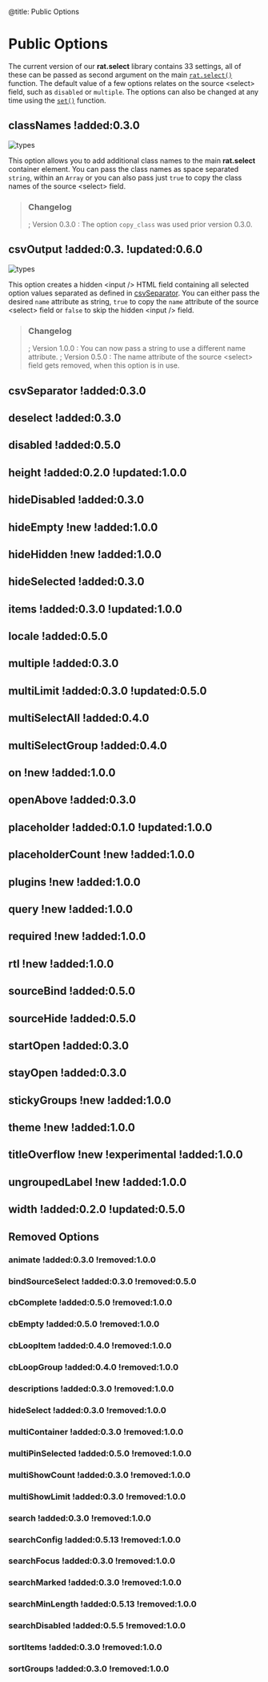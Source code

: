 @title: Public Options

Public Options
==============

The current version of our **rat.select** library contains 33 settings, all of these can be passed 
as second argument on the main [`rat.select()`]() function. The default value of a few options relates
on the source &lt;select&gt; field, such as `disabled` or `multiple`. The options can also be 
changed at any time using the [`set()`]() function.

classNames !added:0.3.0
----------

![types](boolean|string|array "false")

This option allows you to add additional class names to the main **rat.select** container element. 
You can pass the class names as space separated `string`, within an `Array` or you can also pass 
just `true` to copy the class names of the source &lt;select&gt; field.

> ### Changelog
> ; Version 0.3.0
> : The option `copy_class` was used prior version 0.3.0.

csvOutput !added:0.3. !updated:0.6.0
---------

![types](boolean|string "false")

This option creates a hidden &lt;input /&gt; HTML field containing all selected option values 
separated as defined in [csvSeparator](#csvSeparator). You can either pass the desired `name` 
attribute as string, `true` to copy the `name` attribute of the source &lt;select&gt; field or 
`false` to skip the hidden &lt;input /&gt; field.

> ### Changelog
> ; Version 1.0.0
> : You can now pass a string to use a different name attribute.
> ; Version 0.5.0
> : The name attribute of the source &lt;select&gt; field gets removed, when this option is in use.

csvSeparator !added:0.3.0
------------


deselect !added:0.3.0
--------


disabled !added:0.5.0
--------


height !added:0.2.0 !updated:1.0.0
------


hideDisabled !added:0.3.0
------------


hideEmpty !new !added:1.0.0
---------


hideHidden !new !added:1.0.0
----------


hideSelected !added:0.3.0
------------


items !added:0.3.0 !updated:1.0.0
-----


locale !added:0.5.0
------


multiple !added:0.3.0
--------


multiLimit !added:0.3.0 !updated:0.5.0
----------


multiSelectAll !added:0.4.0
--------------


multiSelectGroup !added:0.4.0
----------------


on !new !added:1.0.0
---


openAbove !added:0.3.0
---------


placeholder !added:0.1.0 !updated:1.0.0
-----------


placeholderCount !new !added:1.0.0
----------------


plugins !new !added:1.0.0
-------


query !new !added:1.0.0
-----


required !new !added:1.0.0
--------


rtl !new !added:1.0.0
---


sourceBind !added:0.5.0
----------


sourceHide !added:0.5.0
----------


startOpen !added:0.3.0
---------


stayOpen !added:0.3.0
--------


stickyGroups !new !added:1.0.0
------------


theme !new !added:1.0.0
-----


titleOverflow !new !experimental !added:1.0.0
-------------


ungroupedLabel !new !added:1.0.0
--------------


width !added:0.2.0 !updated:0.5.0
-----


Removed Options
---------------

### animate !added:0.3.0 !removed:1.0.0

### bindSourceSelect !added:0.3.0 !removed:0.5.0

### cbComplete !added:0.5.0 !removed:1.0.0

### cbEmpty !added:0.5.0 !removed:1.0.0

### cbLoopItem !added:0.4.0 !removed:1.0.0

### cbLoopGroup !added:0.4.0 !removed:1.0.0

### descriptions !added:0.3.0 !removed:1.0.0

### hideSelect !added:0.3.0 !removed:1.0.0

### multiContainer !added:0.3.0 !removed:1.0.0

### multiPinSelected !added:0.5.0 !removed:1.0.0

### multiShowCount !added:0.3.0 !removed:1.0.0

### multiShowLimit !added:0.3.0 !removed:1.0.0

### search !added:0.3.0 !removed:1.0.0

### searchConfig !added:0.5.13 !removed:1.0.0

### searchFocus !added:0.3.0 !removed:1.0.0

### searchMarked !added:0.3.0 !removed:1.0.0

### searchMinLength !added:0.5.13 !removed:1.0.0

### searchDisabled !added:0.5.5 !removed:1.0.0

### sortItems !added:0.3.0 !removed:1.0.0

### sortGroups !added:0.3.0 !removed:1.0.0
